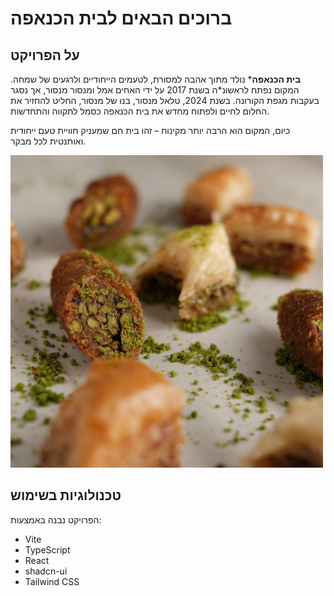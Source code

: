 # ברוכים הבאים לבית הכנאפה

## על הפרויקט

**בית הכנאפה**\* נולד מתוך אהבה למסורת, לטעמים הייחודיים ולרגעים של שמחה. המקום נפתח לראשונ\*ה בשנת 2017 על ידי האחים אמל ומנסור מנסור, אך נסגר בעקבות מגפת הקורונה. בשנת 2024, טלאל מנסור, בנו של מנסור, החליט להחזיר את החלום לחיים ולפתוח מחדש את בית הכנאפה כסמל לתקווה והתחדשות.

כיום, המקום הוא הרבה יותר מקינוח – זהו בית חם שמעניק חוויית טעם ייחודית ואותנטית לכל מבקר.

<img src="/public/images/baklawaPistachio.jpg" alt="Baklava" width="500" />

## טכנולוגיות בשימוש

הפרויקט נבנה באמצעות:

- Vite
- TypeScript
- React
- shadcn-ui
- Tailwind CSS
